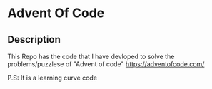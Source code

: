 # Advent Of Code

## Description
This Repo has the code that I have devloped to solve the problems/puzzlese of "Advent of code" https://adventofcode.com/

P.S: It is a learning curve code
